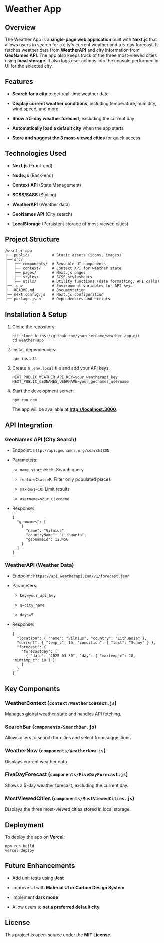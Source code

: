 
Weather App
===========

Overview
--------

The Weather App is a **single-page web application** built with **Next.js** that allows users to search for a city's current weather and a 5-day forecast. It fetches weather data from **WeatherAPI** and city information from **GeoNames API**. The app also keeps track of the three most-viewed cities using **local storage**. It also logs user actions into the console performed in UI for the selected city.

Features
--------

-   **Search for a city** to get real-time weather data

-   **Display current weather conditions**, including temperature, humidity, wind speed, and more

-   **Show a 5-day weather forecast**, excluding the current day

-   **Automatically load a default city** when the app starts

-   **Store and suggest the 3 most-viewed cities** for quick access

Technologies Used
-----------------

-   **Next.js** (Front-end)

-   **Node.js** (Back-end)

-   **Context API** (State Management)

-   **SCSS/SASS** (Styling)

-   **WeatherAPI** (Weather data)

-   **GeoNames API** (City search)

-   **LocalStorage** (Persistent storage of most-viewed cities)

Project Structure
-----------------

```
/weather-app
│── public/          # Static assets (icons, images)
│── src/
│   ├── components/  # Reusable UI components
│   ├── context/     # Context API for weather state
│   ├── pages/       # Next.js pages
│   ├── styles/      # SCSS stylesheets
│   ├── utils/       # Utility functions (date formatting, API calls)
│── .env             # Environment variables for API keys
│── README.md        # Documentation
│── next.config.js   # Next.js configuration
│── package.json     # Dependencies and scripts

```

Installation & Setup
--------------------

1.  Clone the repository:

    ```
    git clone https://github.com/yourusername/weather-app.git
    cd weather-app

    ```

2.  Install dependencies:

    ```
    npm install

    ```

3.  Create a `.env.local` file and add your API keys:

    ```
    NEXT_PUBLIC_WEATHER_API_KEY=your_weatherapi_key
    NEXT_PUBLIC_GEONAMES_USERNAME=your_geonames_username

    ```

4.  Start the development server:

    ```
    npm run dev

    ```

    The app will be available at **<http://localhost:3000>**.

API Integration
---------------

### **GeoNames API** (City Search)

-   Endpoint: `http://api.geonames.org/searchJSON`

-   Parameters:

    -   `name_startsWith`: Search query

    -   `featureClass=P`: Filter only populated places

    -   `maxRows=10`: Limit results

    -   `username=your_username`

-   Response:

    ```
    {
      "geonames": [
        {
          "name": "Vilnius",
          "countryName": "Lithuania",
          "geonameId": 123456
        }
      ]
    }

    ```

### **WeatherAPI** (Weather Data)

-   Endpoint: `https://api.weatherapi.com/v1/forecast.json`

-   Parameters:

    -   `key=your_api_key`

    -   `q=city_name`

    -   `days=5`

-   Response:

    ```
    {
      "location": { "name": "Vilnius", "country": "Lithuania" },
      "current": { "temp_c": 15, "condition": { "text": "Sunny" } },
      "forecast": {
        "forecastday": [
          { "date": "2025-03-30", "day": { "maxtemp_c": 18, "mintemp_c": 10 } }
        ]
      }
    }

    ```

Key Components
--------------

### **WeatherContext** (`context/WeatherContext.js`)

Manages global weather state and handles API fetching.

### **SearchBar** (`components/SearchBar.js`)

Allows users to search for cities and select from suggestions.

### **WeatherNow** (`components/WeatherNow.js`)

Displays current weather data.

### **FiveDayForecast** (`components/FiveDayForecast.js`)

Shows a 5-day weather forecast, excluding the current day.

### **MostViewedCities** (`components/MostViewedCities.js`)

Displays the three most-viewed cities stored in local storage.

Deployment
----------

To deploy the app on **Vercel**:

```
npm run build
vercel deploy

```

Future Enhancements
-------------------

-   Add unit tests using **Jest**

-   Improve UI with **Material UI or Carbon Design System**

-   Implement **dark mode**

-   Allow users to **set a preferred default city**

License
-------

This project is open-source under the **MIT License**.
